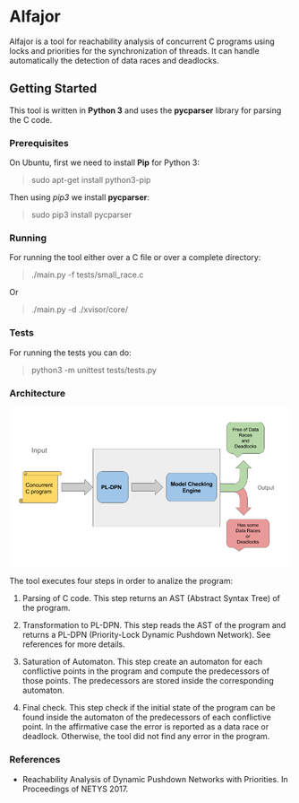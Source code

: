 # Alfajor

Alfajor is a tool for reachability analysis of concurrent C programs
using locks and priorities for the synchronization of threads.
It can handle automatically the detection of data races and deadlocks.

## Getting Started

This tool is written in **Python 3** and uses the **pycparser** library for parsing
the C code.

### Prerequisites

On Ubuntu, first we need to install **Pip** for Python 3:

> sudo apt-get install python3-pip

Then using *pip3* we install **pycparser**:

> sudo pip3 install pycparser

### Running

For running the tool either over a C file or over a complete directory:

> ./main.py -f tests/small_race.c

Or

> ./main.py -d ./xvisor/core/

### Tests

For running the tests you can do:

> python3 -m unittest tests/tests.py

### Architecture
<img src="architecture.png" width="650">

The tool executes four steps in order to analize the program:

1. Parsing of C code.
   This step returns an AST (Abstract Syntax Tree) of the program.
   
2. Transformation to PL-DPN.
   This step reads the AST of the program
   and returns a PL-DPN (Priority-Lock Dynamic Pushdown Network).
   See references for more details.
   
3. Saturation of Automaton.
   This step create an automaton for
   each conflictive points in the program and compute the
   predecessors of those points. The predecessors are stored
   inside the corresponding automaton.
   
4. Final check.
   This step check if the initial state of the program
   can be found inside the automaton of the predecessors of each
   conflictive point. In the affirmative case the error is reported
   as a data race or deadlock. Otherwise, the tool did not find
   any error in the program.

### References

- Reachability Analysis of Dynamic Pushdown Networks with Priorities. In Proceedings of NETYS 2017.